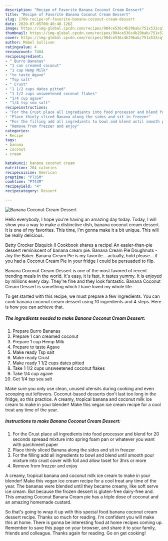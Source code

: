 ```yaml
---
description: "Recipe of Favorite Banana Coconut Cream Dessert"
title: "Recipe of Favorite Banana Coconut Cream Dessert"
slug: 1709-recipe-of-favorite-banana-coconut-cream-dessert
date: 2020-07-05T00:40:48.126Z
image: https://img-global.cpcdn.com/recipes/904ce536c4b29bab/751x532cq70/banana-coconut-cream-dessert-recipe-main-photo.jpg
thumbnail: https://img-global.cpcdn.com/recipes/904ce536c4b29bab/751x532cq70/banana-coconut-cream-dessert-recipe-main-photo.jpg
cover: https://img-global.cpcdn.com/recipes/904ce536c4b29bab/751x532cq70/banana-coconut-cream-dessert-recipe-main-photo.jpg
author: Mabel Sullivan
ratingvalue: 4
reviewcount: 7404
recipeingredient:
- " Burro Bananas"
- "1 can creamed coconut"
- "1 cup Hemp Milk"
- "to taste Agave"
- "Tsp salt"
- " Crust"
- "1 1/2 cups dates pitted"
- "1 1/2 cups unsweetened coconut flakes"
- "1/4 cup agave"
- "1/4 tsp sea salt"
recipeinstructions:
- "For the Crust place all ingredients into food processor and blend for 20 seconds spreaad mixture into spring foam pan or whatever you want with parchment paper"
- "Place thinly sliced Banana along the sides and sit in freezer"
- "For the filling add all ingredients to bowl and blend until smooth pour mixture into crust cover with foil and allow toset for 3hrs or more"
- "Remove from frezzer and enjoy"
categories:
- Recipe
tags:
- banana
- coconut
- cream

katakunci: banana coconut cream 
nutrition: 204 calories
recipecuisine: American
preptime: "PT35M"
cooktime: "PT43M"
recipeyield: "4"
recipecategory: Dessert

---
```



![Banana Coconut Cream Dessert](https://img-global.cpcdn.com/recipes/904ce536c4b29bab/751x532cq70/banana-coconut-cream-dessert-recipe-main-photo.jpg)

Hello everybody, I hope you're having an amazing day today. Today, I will show you a way to make a distinctive dish, banana coconut cream dessert. It is one of my favorites. This time, I'm gonna make it a bit unique. This will be really delicious.

Betty Crocker Bisquick II Cookbook shares a recipe! An easier-than-pie dessert reminiscent of banana cream pie. Banana Cream Pie Doughnuts - Joy the Baker. Banana Cream Pie is my favorite… actually, hold please… if you had a Coconut Cream Pie in your fridge I could be persuaded to flip.

Banana Coconut Cream Dessert is one of the most favored of recent trending meals in the world. It's easy, it is fast, it tastes yummy. It is enjoyed by millions every day. They're fine and they look fantastic. Banana Coconut Cream Dessert is something which I have loved my whole life.


To get started with this recipe, we must prepare a few ingredients. You can cook banana coconut cream dessert using 10 ingredients and 4 steps. Here is how you can achieve that.

<!--inarticleads1-->

##### The ingredients needed to make Banana Coconut Cream Dessert:

1. Prepare  Burro Bananas
1. Prepare 1 can creamed coconut
1. Prepare 1 cup Hemp Milk
1. Prepare to taste Agave
1. Make ready Tsp salt
1. Make ready  Crust
1. Make ready 1 1/2 cups dates pitted
1. Take 1 1/2 cups unsweetened coconut flakes
1. Take 1/4 cup agave
1. Get 1/4 tsp sea salt


Make sure you only use clean, unused utensils during cooking and even scooping out leftovers. Coconut-based desserts don&#39;t last too long in the fridge, so this practice. A creamy, tropical banana and coconut milk ice cream to make in your blender! Make this vegan ice cream recipe for a cool treat any time of the year. 

<!--inarticleads2-->

##### Instructions to make Banana Coconut Cream Dessert:

1. For the Crust place all ingredients into food processor and blend for 20 seconds spreaad mixture into spring foam pan or whatever you want with parchment paper
1. Place thinly sliced Banana along the sides and sit in freezer
1. For the filling add all ingredients to bowl and blend until smooth pour mixture into crust cover with foil and allow toset for 3hrs or more
1. Remove from frezzer and enjoy


A creamy, tropical banana and coconut milk ice cream to make in your blender! Make this vegan ice cream recipe for a cool treat any time of the year. The bananas were blended until they became creamy, like soft serve ice cream. But because the frozen dessert is gluten-free dairy-free and. This amazing Coconut Banana Cream pie has a triple dose of coconut and an amazing homemade custard. 

So that's going to wrap it up with this special food banana coconut cream dessert recipe. Thanks so much for reading. I'm confident you will make this at home. There is gonna be interesting food at home recipes coming up. Remember to save this page on your browser, and share it to your family, friends and colleague. Thanks again for reading. Go on get cooking!
